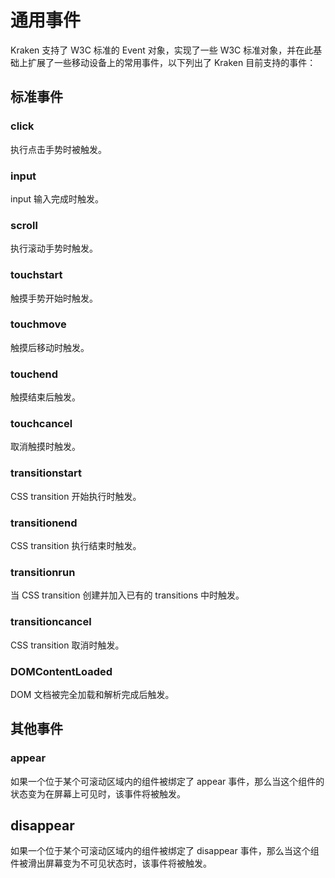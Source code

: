 # 通用事件

Kraken 支持了 W3C 标准的 Event 对象，实现了一些 W3C 标准对象，并在此基础上扩展了一些移动设备上的常用事件，以下列出了 Kraken 目前支持的事件：

## 标准事件

### click

执行点击手势时被触发。

### input

input 输入完成时触发。

### scroll

执行滚动手势时触发。

### touchstart

触摸手势开始时触发。

### touchmove

触摸后移动时触发。

### touchend

触摸结束后触发。

### touchcancel

取消触摸时触发。

### transitionstart

CSS transition 开始执行时触发。

### transitionend

CSS transition 执行结束时触发。

### transitionrun

当 CSS transition 创建并加入已有的 transitions 中时触发。

### transitioncancel

CSS transition 取消时触发。

### DOMContentLoaded

DOM 文档被完全加载和解析完成后触发。

## 其他事件

### appear

如果一个位于某个可滚动区域内的组件被绑定了 appear 事件，那么当这个组件的状态变为在屏幕上可见时，该事件将被触发。

## disappear

如果一个位于某个可滚动区域内的组件被绑定了 disappear 事件，那么当这个组件被滑出屏幕变为不可见状态时，该事件将被触发。
